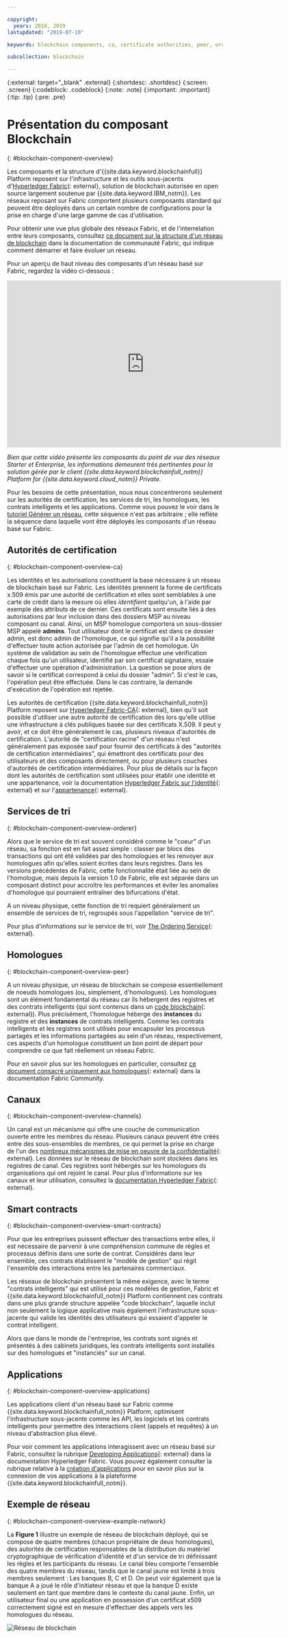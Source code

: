 ```yaml
---

copyright:
  years: 2018, 2019
lastupdated: "2019-07-10"

keywords: blockchain components, ca, certificate authorities, peer, ordering service, orderer, channel, smart contract, applications

subcollection: blockchain

---
```


{:external: target="_blank" .external}
{:shortdesc: .shortdesc}
{:screen: .screen}
{:codeblock: .codeblock}
{:note: .note}
{:important: .important}
{:tip: .tip}
{:pre: .pre}

# Présentation du composant Blockchain
{: #blockchain-component-overview}

Les composants et la structure d'{{site.data.keyword.blockchainfull}} Platform reposent sur l'infrastructure et les outils sous-jacents d'[Hyperledger Fabric](https://hyperledger-fabric.readthedocs.io/en/release-1.4/){: external}, solution de blockchain autorisée en open source largement soutenue par {{site.data.keyword.IBM_notm}}. Les réseaux reposant sur Fabric comportent plusieurs composants standard qui peuvent être déployés dans un certain nombre de configurations pour la prise en charge d'une large gamme de cas d'utilisation.

Pour obtenir une vue plus globale des réseaux Fabric, et de l'interrelation entre leurs composants, consultez [ce document sur la structure d'un réseau de blockchain](https://hyperledger-fabric.readthedocs.io/en/release-1.4/network/network.html) dans la documentation de communauté Fabric, qui indique comment démarrer et faire évoluer un réseau.

Pour un aperçu de haut niveau des composants d'un réseau basé sur Fabric, regardez la vidéo ci-dessous :

<iframe class="embed-responsive-item" id="youtubeplayer" title="Vidéos du plan Starter" type="text/html" width="640" height="390" src="https://www.youtube.com/embed/sJaT2L99BUo" frameborder="0" webkitallowfullscreen mozallowfullscreen allowfullscreen> </iframe>

*Bien que cette vidéo présente les composants du point de vue des réseaux Starter et Enterprise, les informations demeurent très pertinentes pour la solution gérée par le client {{site.data.keyword.blockchainfull_notm}} Platform for {{site.data.keyword.cloud_notm}} Private.*

Pour les besoins de cette présentation, nous nous concentrerons seulement sur les autorités de certification, les services de tri, les homologues, les contrats intelligents et les applications. Comme vous pouvez le voir dans le [tutoriel Générer un réseau](/docs/services/blockchain/howto?topic=blockchain-ibp-console-build-network#ibp-console-build-network), cette séquence n'est pas arbitraire ; elle reflète la séquence dans laquelle vont être déployés les composants d'un réseau basé sur Fabric.

## Autorités de certification
{: #blockchain-component-overview-ca}

Les identités et les autorisations constituent la base nécessaire à un réseau de blockchain basé sur Fabric. Les identités prennent la forme de certificats x.509 émis par une autorité de certification et elles sont semblables à une carte de crédit dans la mesure où elles *identifient* quelqu'un, à l'aide par exemple des attributs de ce dernier. Ces certificats sont ensuite liés à des autorisations par leur inclusion dans des dossiers MSP au niveau composant ou canal. Ainsi, un MSP homologue comportera un sous-dossier MSP appelé **admins**. Tout utilisateur dont le certificat est dans ce dossier admin, est donc admin de l'homologue, ce qui signifie qu'il a la possibilité d'effectuer toute action autorisée par l'admin de cet homologue. Un système de validation au sein de l'homologue effectue une vérification chaque fois qu'un utilisateur, identifié par son certificat signataire, essaie d'effectuer une opération d'administration. La question se pose alors de savoir si le certificat correspond à celui du dossier "admin". Si c'est le cas, l'opération peut être effectuée. Dans le cas contraire, la demande d'exécution de l'opération est rejetée.

Les autorités de certification {{site.data.keyword.blockchainfull_notm}} Platform reposent sur [Hyperledger Fabric-CA](https://hyperledger-fabric-ca.readthedocs.io/en/release-1.4/){: external}, bien qu'il soit possible d'utiliser une autre autorité de certification dès lors qu'elle utilise une infrastructure à clés publiques basée sur des certificats X.509. Il peut y avoir, et ce doit être généralement le cas, plusieurs niveaux d'autorités de certification. L'autorité de "certification racine" d'un réseau n'est généralement pas exposée sauf pour fournir des certificats à des "autorités de certification intermédiaires", qui émettront des certificats pour des utilisateurs et des composants directement, ou pour plusieurs couches d'autorités de certification intermédiaires. Pour plus de détails sur la façon dont les autorités de certification sont utilisées pour établir une identité et une appartenance, voir la documentation [Hyperledger Fabric sur l'identité](https://hyperledger-fabric.readthedocs.io/en/release-1.4/identity/identity.html){: external} et sur l'[appartenance](https://hyperledger-fabric.readthedocs.io/en/release-1.4/membership/membership.html){: external}.

## Services de tri
{: #blockchain-component-overview-orderer}

Alors que le service de tri est souvent considéré comme le "coeur" d'un réseau, sa fonction est en fait assez simple : classer par blocs des transactions qui ont été validées par des homologues et les renvoyer aux homologues afin qu'elles soient écrites dans leurs registres. Dans les versions précédentes de Fabric, cette fonctionnalité était liée au sein de l'homologue, mais depuis la version 1.0 de Fabric, elle est séparée dans un composant distinct pour accroître les performances et éviter les anomalies d'homologue qui pourraient entraîner des bifurcations d'état.

A un niveau physique, cette fonction de tri requiert généralement un ensemble de services de tri, regroupés sous l'appellation "service de tri".

Pour plus d'informations sur le service de tri, voir [The Ordering Service](https://hyperledger-fabric.readthedocs.io/en/release-1.4/orderer/ordering_service.html){: external}.

## Homologues
{: #blockchain-component-overview-peer}

A un niveau physique, un réseau de blockchain se compose essentiellement de noeuds homologues (ou, simplement, d'homologues). Les homologues sont un élément fondamental du réseau car ils hébergent des registres et des contrats intelligents (qui sont contenus dans un [code blockchain](https://hyperledger-fabric.readthedocs.io/en/release-1.4/developapps/chaincodenamespace.html){: external}). Plus précisément, l'homologue héberge des **instances** du registre et des **instances** de contrats intelligents. Comme les contrats intelligents et les registres sont utilisés pour encapsuler les processus partagés et les informations partagées au sein d'un réseau, respectivement, ces aspects d'un homologue constituent un bon point de départ pour comprendre ce que fait réellement un réseau Fabric.

Pour en savoir plus sur les homologues en particulier, consultez [ce document consacré uniquement aux homologues](https://hyperledger-fabric.readthedocs.io/en/release-1.4/peers/peers.html){: external} dans la documentation Fabric Community.

## Canaux
{: #blockchain-component-overview-channels}

Un canal est un mécanisme qui offre une couche de communication ouverte entre les membres du réseau. Plusieurs canaux peuvent être créés entre des sous-ensembles de membres, ce qui permet la prise en charge de l'un des [nombreux mécanismes de mise en oeuvre de la confidentialité](https://developer.ibm.com/tutorials/cl-blockchain-private-confidential-transactions-hyperledger-fabric-zero-knowledge-proof/){: external}. Les données sur le réseau de blockchain sont stockées dans les registres de canal. Ces registres sont hébergés sur les homologues ds organisations qui ont rejoint le canal. Pour plus d'informations sur les canaux et leur utilisation, consultez la [documentation Hyperledger Fabric](https://hyperledger-fabric.readthedocs.io/en/release-1.4/channels.html){: external}.

## Smart contracts
{: #blockchain-component-overview-smart-contracts}

Pour que les entreprises puissent effectuer des transactions entre elles, il est nécessaire de parvenir à une compréhension commune de règles et processus définis dans une sorte de contrat. Considérés dans leur ensemble, ces contrats établissent le "modèle de gestion" qui régit l'ensemble des interactions entre les partenaires commerciaux.

Les réseaux de blockchain présentent la même exigence, avec le terme "contrats intelligents" qui est utilisé pour ces modèles de gestion, Fabric et {{site.data.keyword.blockchainfull_notm}} Platform contiennent ces contrats dans une plus grande structure appelée "code blockchain", laquelle inclut non seulement la logique applicative mais également l'infrastructure sous-jacente qui valide les identités des utilisateurs qui essaient d'appeler le contrat intelligent.

Alors que dans le monde de l'entreprise, les contrats sont signés et présentés à des cabinets juridiques, les contrats intelligents sont installés sur des homologues et "instanciés" sur un canal.

## Applications
{: #blockchain-component-overview-applications}

Les applications client d'un réseau basé sur Fabric comme {{site.data.keyword.blockchainfull_notm}} Platform, optimisent l'infrastructure sous-jacente comme les API, les logiciels et les contrats intelligents pour permettre des interactions client (appels et requêtes) à un niveau d'abstraction plus élevé.

Pour voir comment les applications interagissent avec un réseau basé sur Fabric, consultez la rubrique [Developing Applications](https://hyperledger-fabric.readthedocs.io/en/release-1.4/developapps/developing_applications.html){: external} dans la documentation Hyperledger Fabric. Vous pouvez également consulter la rubrique relative à la [création d'applications](/docs/services/blockchain/howto?topic=blockchain-ibp-console-app#ibp-console-app) pour en savoir plus sur la connexion de vos applications à la plateforme {{site.data.keyword.blockchainfull_notm}}.

## Exemple de réseau
{: #blockchain-component-overview-example-network}

La **Figure 1** illustre un exemple de réseau de blockchain déployé, qui se compose de quatre membres (chacun propriétaire de deux homologues), des autorités de certification responsables de la distribution du matériel cryptographique de vérification d'identité et d'un service de tri définissant les règles et les participants du réseau. Le canal bleu comporte l'ensemble des quatre membres du réseau, tandis que le canal jaune est limité à trois membres seulement : Les banques B, C et D. On peut voir également que la banque A a joué le rôle d'initiateur réseau et que la banque D existe seulement en tant que membre dans le contexte du canal jaune. Enfin, un utilisateur final ou une application en possession d'un certificat x509 correctement signé est en mesure d'effectuer des appels vers les homologues du réseau.

![Réseau de blockchain](images/blockchain_network_2-01.png "Exemple de réseau de blockchain")
